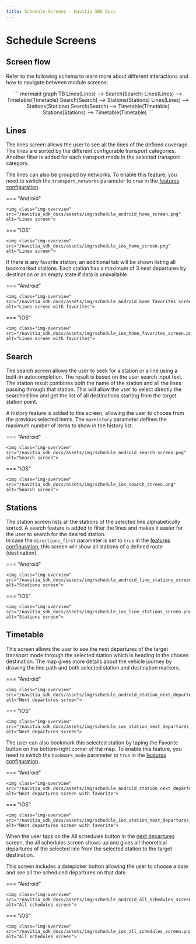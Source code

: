```yaml
---
title: Schedule Screens - Navitia SDK Docs
---
```


# Schedule Screens

## Screen flow

Refer to the following schema to learn more about different interactions and how to navigate between module screens:

<div style="text-align: center">
``` mermaid
graph TB
    Lines(Lines) --> Search(Search)
    Lines(Lines) --> Timetable(Timetable)
    Search(Search) --> Stations(Stations)
    Lines(Lines) --> Stations(Stations)
    Search(Search) --> Timetable(Timetable)
    Stations(Stations) --> Timetable(Timetable)
```
</div>

## Lines

The lines screen allows the user to see all the lines of the defined coverage. The lines are sorted by the different configurable transport categories.<br>
Another filter is added for each transport mode in the selected transport category. 

The lines can also be grouped by networks. To enable this feature, you need to switch the `transport_networks` parameter to `true` in the [features configuration](../../getting_started/#schedule-features). 

=== "Android"

    <img class="img-overview" src="/navitia_sdk_docs/assets/img/schedule_android_home_screen.png" alt="Lines screen">

=== "iOS"

    <img class="img-overview" src="/navitia_sdk_docs/assets/img/schedule_ios_home_screen.png" alt="Lines screen">

If there is any favorite station, an additional tab will be shown listing all bookmarked stations. Each station has a maximum of 3 next departures by destination or an empty state if data is unavailable.

=== "Android"

    <img class="img-overview" src="/navitia_sdk_docs/assets/img/schedule_android_home_favorites_screen.png" alt="Lines screen with favorites">

=== "iOS"

    <img class="img-overview" src="/navitia_sdk_docs/assets/img/schedule_ios_home_favorites_screen.png" alt="Lines screen with favorites">

## Search

The search screen allows the user to seek for a station or a line using a built-in autocompletion. The result is based on the user search input text.<br>
The station result combines both the name of the station and all the lines passing through that station. This will allow the user to select directly the searched line and get the list of all destinations starting from the target station point.<br>

A history feature is added to this screen, allowing the user to choose from the previous selected items. The `maxHistory` parameter defines the maximum number of items to show in the history list.

=== "Android"

    <img class="img-overview" src="/navitia_sdk_docs/assets/img/schedule_android_search_screen.png" alt="Search screen">

=== "iOS"

    <img class="img-overview" src="/navitia_sdk_docs/assets/img/schedule_ios_search_screen.png" alt="Search screen">

## Stations

The station screen lists all the stations of the selected line alphabetically sorted. A search feature is added to filter the lines and makes it easier for the user to search for the desired station.<br>
In case the `directions_first` parameter is set to `true` in the [features configuration](../../getting_started/#schedule-features), this screen will show all stations of a defined route (destination).

=== "Android"

    <img class="img-overview" src="/navitia_sdk_docs/assets/img/schedule_android_line_stations_screen.png" alt="Stations screen">

=== "iOS"

    <img class="img-overview" src="/navitia_sdk_docs/assets/img/schedule_ios_line_stations_screen.png" alt="Stations screen">

## Timetable

This screen allows the user to see the next departures of the target transport mode through the selected station which is heading to the chosen destination. The map gives more details about the vehicle journey by drawing the line path and both selected station and destination markers.<br>

=== "Android"

    <img class="img-overview" src="/navitia_sdk_docs/assets/img/schedule_android_station_next_departures_screen.png" alt="Next departures screen">

=== "iOS"

    <img class="img-overview" src="/navitia_sdk_docs/assets/img/schedule_ios_station_next_departures_screen.png" alt="Next departures screen">

The user can also bookmark this selected station by taping the Favorite button on the bottom-right corner of the map. To enable this feature, you need to switch the `bookmark_mode` parameter to `true` in the [features configuration](../../getting_started/#schedule-features). 

=== "Android"

    <img class="img-overview" src="/navitia_sdk_docs/assets/img/schedule_android_station_next_departures_favorites_screen.png" alt="Next departures screen with favorite">

=== "iOS"

    <img class="img-overview" src="/navitia_sdk_docs/assets/img/schedule_ios_station_next_departures_favorites_screen.png" alt="Next departures screen with favorite">

When the user taps on the All schedules button in the [next departures](#next-departures) screen, the all schedules screen shows up and gives all theoretical departures of the selected line from the selected station to the target destination.<br>

This screen includes a datepicker button allowing the user to choose a date and see all the scheduled departures on that date.

=== "Android"
    
    <img class="img-overview" src="/navitia_sdk_docs/assets/img/schedule_android_all_schedules_screen.png" alt="All schedules screen">

=== "iOS"

    <img class="img-overview" src="/navitia_sdk_docs/assets/img/schedule_ios_all_schedules_screen.png" alt="All schedules screen">
